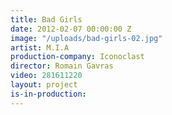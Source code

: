 ```yaml
---
title: Bad Girls
date: 2012-02-07 00:00:00 Z
image: "/uploads/bad-girls-02.jpg"
artist: M.I.A
production-company: Iconoclast
director: Romain Gavras
video: 281611220
layout: project
is-in-production: 
---
```


